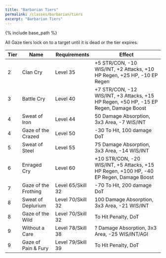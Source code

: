 ```yaml
---
title: "Barbarian Tiers"
permalink: /classes/barbarian/tiers
excerpt: "Barbarian Tiers"
---
```


{% include base_path %}

All Gaze tiers lock on to a target until it is dead or the tier expires.

Tier | Name | Requirements | Effect
---- | ---- | ------------ | ------
2    | Clan Cry             | Level 35  | +5 STR/CON, -10 WIS/INT, +2 Attacks, +10 HP Regen, +25 HP, -10 EP Regen
3    | Battle Cry           | Level 40  | +7 STR/CON, -12 WIS/INT, +3 Attacks, +15 HP Regen, +50 HP, -15 EP Regen, Damage Boost
4    | Sweat of Iron        | Level 44  | 50 Damage Absorption, 3x3 Area, -7 WIS/INT
4    | Gaze of the Crazed   | Level 50  | -30 To Hit, 100 damage DoT
5    | Sweat of Steel       | Level 55  | 75 Damage Absorption, 3x3 Area, -14 WIS/INT
6    | Enraged Cry          | Level 60  | +10 STR/CON, -20 WIS/INT, +5 Attacks, +15 HP Regen, +100 HP, -40 EP Regen, Damage Boost
7    | Gaze of the Frothing | Level 65/Skill 32  | -70 To Hit, 200 damage DoT
8    | Sweat of Deplurium   | Level 70/Skill 32  | 100 Damage Absorption, 3x3 Area, -21 WIS/INT
8    | Gaze of the Wild     | Level 70/Skill 32  | To Hit Penalty, DoT
9    | Without a Care       | Level 78/Skill 38 | ? Damage Absorption, 3x3 Area, -25 WIS/INT/AGI
9    | Gaze of Pain & Fury  | Level 79/Skill 39 | To Hit Penalty, DoT
